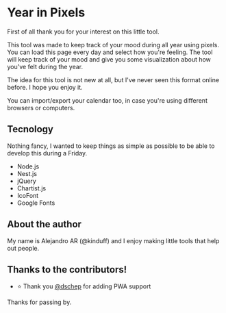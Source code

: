 # Year in Pixels

First of all thank you for your interest on this little tool.

This tool was made to keep track of your mood during all year using pixels. You can load this page every day and select how you're feeling. The tool will keep track of your mood and give you some visualization about how you've felt during the year.

The idea for this tool is not new at all, but I've never seen this format online before. I hope you enjoy it.

You can import/export your calendar too, in case you're using different browsers or computers.

## Tecnology
Nothing fancy, I wanted to keep things as simple as possible to be able to develop this during a Friday.

- Node.js
- Nest.js
- jQuery
- Chartist.js
- IcoFont
- Google Fonts

## About the author
My name is Alejandro AR (@kinduff) and I enjoy making little tools that help out people.

## Thanks to the contributors!
- :star: Thank you [@dschep](https://github.com/dschep) for adding PWA support

Thanks for passing by.
